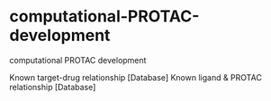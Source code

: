 # computational-PROTAC-development
computational PROTAC development

Known target-drug relationship [Database]
Known ligand & PROTAC relationship [Database]

